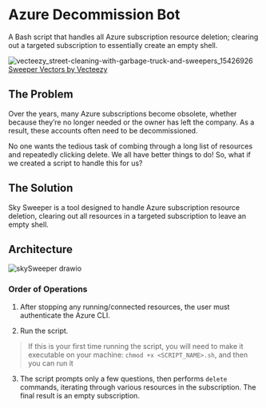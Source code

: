 # Azure Decommission Bot
A Bash script that handles all Azure subscription resource deletion; clearing out a targeted subscription to essentially create an empty shell.

![vecteezy_street-cleaning-with-garbage-truck-and-sweepers_15426926](https://github.com/user-attachments/assets/4c5693f7-a652-4e5d-85a2-747cb320f275)
<a href="https://www.vecteezy.com/free-vector/sweeper">Sweeper Vectors by Vecteezy</a>

## The Problem

Over the years, many Azure subscriptions become obsolete, whether because they’re no longer needed or the owner has left the company. As a result, these accounts often need to be decommissioned.

No one wants the tedious task of combing through a long list of resources and repeatedly clicking delete. We all have better things to do! So, what if we created a script to handle this for us?


## The Solution

Sky Sweeper is a tool designed to handle Azure subscription resource deletion, clearing out all resources in a targeted subscription to leave an empty shell.
 
## Architecture

 ![skySweeper drawio](https://github.com/user-attachments/assets/3a78be7e-da5f-4bdc-8fcb-8b016afb9548)
 

### Order of Operations

1. After stopping any running/connected resources, the user must authenticate the Azure CLI.

2. Run the script.

> If this is your first time running the script, you will need to make it executable on your machine: `chmod +x <SCRIPT_NAME>.sh`, and then you can run it

3. The script prompts only a few questions, then performs `delete` commands, iterating through various resources in the subscription. The final result is an empty subscription.
